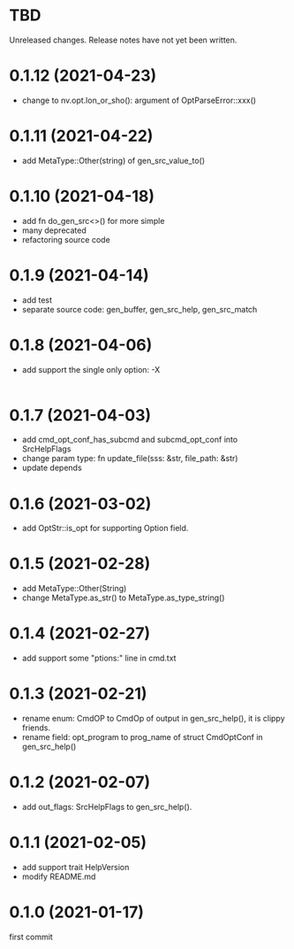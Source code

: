 TBD
===
Unreleased changes. Release notes have not yet been written.

0.1.12 (2021-04-23)
=====

* change to nv.opt.lon_or_sho(): argument of OptParseError::xxx() 

0.1.11 (2021-04-22)
=====

* add MetaType::Other(string) of gen_src_value_to()

0.1.10 (2021-04-18)
=====

* add fn do_gen_src<>() for more simple
* many deprecated
* refactoring source code

0.1.9 (2021-04-14)
=====

* add test
* separate source code: gen_buffer, gen_src_help, gen_src_match

0.1.8 (2021-04-06)
=====

* add support the single only option: -X <option>

0.1.7 (2021-04-03)
=====

* add cmd_opt_conf_has_subcmd and subcmd_opt_conf into SrcHelpFlags
* change param type: fn update_file(sss: &str, file_path: &str)
* update depends

0.1.6 (2021-03-02)
=====

* add OptStr::is_opt for supporting Option<T> field.

0.1.5 (2021-02-28)
=====

* add MetaType::Other(String)
* change MetaType.as_str() to MetaType.as_type_string()

0.1.4 (2021-02-27)
=====

* add support some "ptions:" line in cmd.txt

0.1.3 (2021-02-21)
=====

* rename enum: CmdOP to CmdOp of output in gen_src_help(), it is clippy friends.
* rename field: opt_program to prog_name of struct CmdOptConf in gen_src_help()

0.1.2 (2021-02-07)
=====

* add out_flags: SrcHelpFlags to gen_src_help().

0.1.1 (2021-02-05)
=====

* add support trait HelpVersion
* modify README.md

0.1.0 (2021-01-17)
=====
first commit

